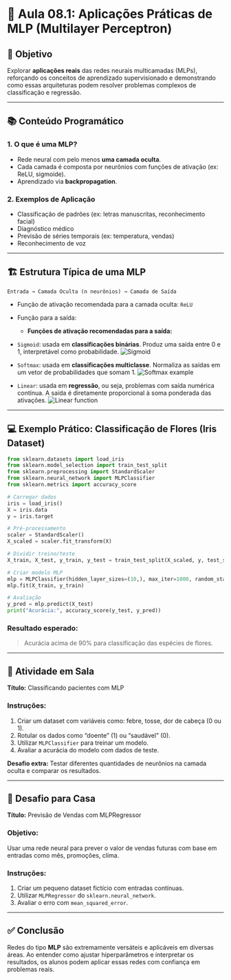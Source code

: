 # 🧠 Aula 08.1: Aplicações Práticas de MLP (Multilayer Perceptron)

## 🎯 Objetivo
Explorar **aplicações reais** das redes neurais multicamadas (MLPs), reforçando os conceitos de aprendizado supervisionado e demonstrando como essas arquiteturas podem resolver problemas complexos de classificação e regressão.

---

## 📚 Conteúdo Programático

### 1. O que é uma MLP?
- Rede neural com pelo menos **uma camada oculta**.
- Cada camada é composta por neurônios com funções de ativação (ex: ReLU, sigmoide).
- Aprendizado via **backpropagation**.

### 2. Exemplos de Aplicação
- Classificação de padrões (ex: letras manuscritas, reconhecimento facial)
- Diagnóstico médico
- Previsão de séries temporais (ex: temperatura, vendas)
- Reconhecimento de voz

---

## 🏗️ Estrutura Típica de uma MLP

```
Entrada → Camada Oculta (n neurônios) → Camada de Saída
```

- Função de ativação recomendada para a camada oculta: `ReLU`
- Função para a saída:
  - **Funções de ativação recomendadas para a saída:**

- `Sigmoid`: usada em **classificações binárias**. Produz uma saída entre 0 e 1, interpretável como probabilidade.
  ![Sigmoid](![image](https://github.com/user-attachments/assets/323a5c61-9abf-4bbc-9283-6e292a076065)
)

- `Softmax`: usada em **classificações multiclasse**. Normaliza as saídas em um vetor de probabilidades que somam 1.
  ![Softmax example](![image](https://github.com/user-attachments/assets/d3ada1d0-55d9-4631-b4f5-d1d2d89b6578)
)

- `Linear`: usada em **regressão**, ou seja, problemas com saída numérica contínua. A saída é diretamente proporcional à soma ponderada das ativações.
  ![Linear function](![image](https://github.com/user-attachments/assets/5bcccde9-d999-41da-8ef7-9e3997b4acee)
)

---

## 💻 Exemplo Prático: Classificação de Flores (Iris Dataset)

```python
from sklearn.datasets import load_iris
from sklearn.model_selection import train_test_split
from sklearn.preprocessing import StandardScaler
from sklearn.neural_network import MLPClassifier
from sklearn.metrics import accuracy_score

# Carregar dados
iris = load_iris()
X = iris.data
y = iris.target

# Pré-processamento
scaler = StandardScaler()
X_scaled = scaler.fit_transform(X)

# Dividir treino/teste
X_train, X_test, y_train, y_test = train_test_split(X_scaled, y, test_size=0.3, random_state=42)

# Criar modelo MLP
mlp = MLPClassifier(hidden_layer_sizes=(10,), max_iter=1000, random_state=42)
mlp.fit(X_train, y_train)

# Avaliação
y_pred = mlp.predict(X_test)
print("Acurácia:", accuracy_score(y_test, y_pred))
```

### Resultado esperado:
> Acurácia acima de 90% para classificação das espécies de flores.

---

## 🧪 Atividade em Sala

**Título:** Classificando pacientes com MLP

### Instruções:
1. Criar um dataset com variáveis como: febre, tosse, dor de cabeça (0 ou 1).
2. Rotular os dados como “doente” (1) ou “saudável” (0).
3. Utilizar `MLPClassifier` para treinar um modelo.
4. Avaliar a acurácia do modelo com dados de teste.

**Desafio extra:** Testar diferentes quantidades de neurônios na camada oculta e comparar os resultados.

---

## 🧠 Desafio para Casa

**Título:** Previsão de Vendas com MLPRegressor

### Objetivo:
Usar uma rede neural para prever o valor de vendas futuras com base em entradas como mês, promoções, clima.

### Instruções:
1. Criar um pequeno dataset fictício com entradas contínuas.
2. Utilizar `MLPRegressor` do `sklearn.neural_network`.
3. Avaliar o erro com `mean_squared_error`.

---

## ✅ Conclusão

Redes do tipo **MLP** são extremamente versáteis e aplicáveis em diversas áreas. Ao entender como ajustar hiperparâmetros e interpretar os resultados, os alunos podem aplicar essas redes com confiança em problemas reais.

